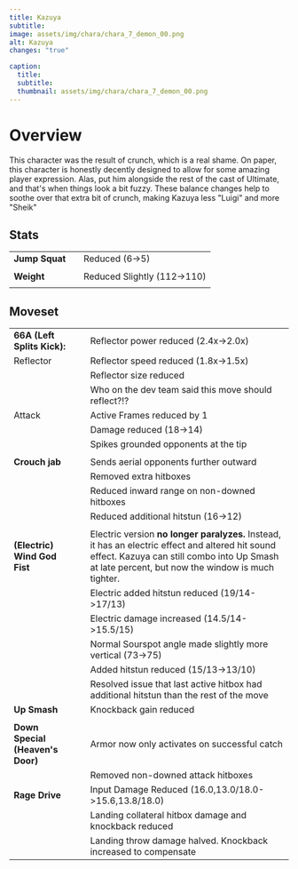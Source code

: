 ```yaml
---
title: Kazuya
subtitle: 
image: assets/img/chara/chara_7_demon_00.png
alt: Kazuya
changes: "true"

caption:
  title:
  subtitle: 
  thumbnail: assets/img/chara/chara_7_demon_00.png
---
```


# Overview 

This character was the result of crunch, which is a real shame. On paper,  this character is honestly decently designed to allow for some amazing player expression. Alas, put him alongside the rest of the cast of Ultimate, and that's when things look a bit fuzzy. These balance changes help to soothe over that extra bit of crunch, making Kazuya less "Luigi" and more "Sheik"

## Stats

| |  |  |
| :----------- | :-----: | ----------- |
| **Jump Squat** | | Reduced (6->5)  |
|  | |  |
| **Weight** | | Reduced Slightly (112->110) |
|  | |  |


## Moveset

| |  |  |
| :----------- | :-----: | ----------- |
| **66A (Left Splits Kick):** | | Reflector power reduced (2.4x->2.0x) |
| Reflector |  | Reflector speed reduced (1.8x->1.5x) |
|  |  | Reflector size reduced |
|  |  | Who on the dev team said this move should reflect?!? |
| Attack |  | Active Frames reduced by 1 |
|  |  | Damage reduced (18->14) |
|  |  | Spikes grounded opponents at the tip |
|  |  |  |
| **Crouch jab** | | Sends aerial opponents further outward |
|  |  | Removed extra hitboxes |
|  |  | Reduced inward range on non-downed hitboxes |
|  |  | Reduced additional hitstun (16->12) |
|  |  |  |
| **(Electric) Wind God Fist** | | Electric version **no longer paralyzes.** Instead, it has an electric effect and altered hit sound effect. Kazuya can still combo into Up Smash at late percent, but now the window is much tighter. |
|  |  | Electric added hitstun reduced (19/14->17/13) |
|  |  | Electric damage increased (14.5/14->15.5/15) |
|  |  | Normal Sourspot angle made slightly more vertical (73->75) |
|  |  | Added hitstun reduced (15/13->13/10) |
|  |  | Resolved issue that last active hitbox had additional hitstun than the rest of the move |
| **Up Smash** | | Knockback gain reduced |
|  |  |  |
| **Down Special (Heaven's Door)** | | Armor now only activates on successful catch |
|  |  | Removed non-downed attack hitboxes |
| **Rage Drive** | | Input Damage Reduced (16.0,13.0/18.0->15.6,13.8/18.0) |
| | | Landing collateral hitbox damage and knockback reduced |
| | | Landing throw damage halved. Knockback increased to compensate |
